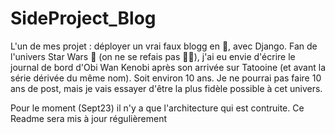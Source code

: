 # SideProject_Blog

  L'un de mes projet : déployer un vrai faux blogg en 🐍, avec Django. 
Fan de l'univers Star Wars 🚀 (on ne se refais pas 🤷‍♀️), j'ai eu envie d'écrire le journal de bord d'Obi Wan Kenobi après son arrivée sur Tatooine 
(et avant la série dérivée du même nom). Soit environ 10 ans. Je ne pourrai pas faire 10 ans de post, mais je vais essayer d'être la plus fidèle 
possible à cet univers. 

  Pour le moment (Sept23) il n'y a que l'architecture qui est contruite. 
Ce Readme sera mis à jour régulièrement

